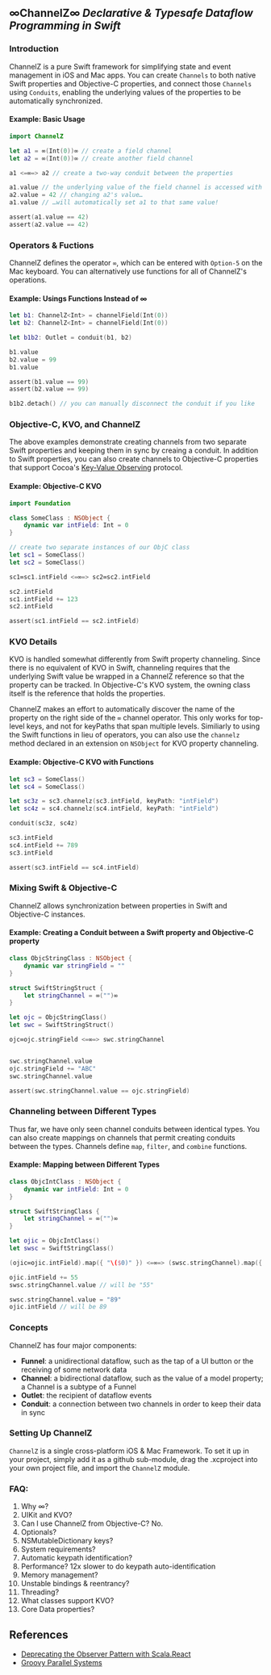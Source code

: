 ## **∞ChannelZ∞** *Declarative & Typesafe Dataflow Programming in Swift*

### Introduction

ChannelZ is a pure Swift framework for simplifying state and event management in iOS and Mac apps. You can create `Channels` to both native Swift properties and Objective-C properties, and connect those `Channels` using `Conduits`, enabling the underlying values of the properties to be automatically synchronized.

#### Example: Basic Usage

```swift
import ChannelZ

let a1 = ∞(Int(0))∞ // create a field channel
let a2 = ∞(Int(0))∞ // create another field channel

a1 <=∞=> a2 // create a two-way conduit between the properties

a1.value // the underlying value of the field channel is accessed with the `value` property
a2.value = 42 // changing a2's value…
a1.value // …will automatically set a1 to that same value!

assert(a1.value == 42)
assert(a2.value == 42)
```

### Operators & Fuctions

ChannelZ defines the operator `∞`, which can be entered with `Option-5` on the Mac keyboard. You can alternatively use functions for all of ChannelZ's operations.

#### Example: Usings Functions Instead of ∞

```swift
let b1: ChannelZ<Int> = channelField(Int(0))
let b2: ChannelZ<Int> = channelField(Int(0))

let b1b2: Outlet = conduit(b1, b2)

b1.value
b2.value = 99
b1.value

assert(b1.value == 99)
assert(b2.value == 99)

b1b2.detach() // you can manually disconnect the conduit if you like
```


### Objective-C, KVO, and ChannelZ

The above examples demonstrate creating channels from two separate Swift properties and keeping them in sync by creaing a conduit. In addition to Swift properties, you can also create channels to Objective-C properties that support Cocoa's [Key-Value Observing](https://developer.apple.com/library/ios/documentation/Cocoa/Conceptual/KeyValueObserving/KeyValueObserving.html) protocol.


#### Example: Objective-C KVO

```swift
import Foundation

class SomeClass : NSObject {
    dynamic var intField: Int = 0
}

// create two separate instances of our ObjC class
let sc1 = SomeClass()
let sc2 = SomeClass()

sc1∞sc1.intField <=∞=> sc2∞sc2.intField

sc2.intField
sc1.intField += 123
sc2.intField

assert(sc1.intField == sc2.intField)
```

### KVO Details

KVO is handled somewhat differently from Swift property channeling. Since there is no equivalent of KVO in Swift, channeling requires that the underlying Swift value be wrapped in a ChannelZ reference so that the property can be tracked. In Objective-C's KVO system, the owning class itself is the reference that holds the properties.

ChannelZ makes an effort to automatically discover the name of the property on the right side of the `∞` channel operator. This only works for top-level keys, and not for keyPaths that span multiple levels. Similiarly to using the Swift functions in lieu of operators, you can also use the `channelz` method declared in an extension on `NSObject` for KVO property channeling.

#### Example: Objective-C KVO with Functions

```swift
let sc3 = SomeClass()
let sc4 = SomeClass()

let sc3z = sc3.channelz(sc3.intField, keyPath: "intField")
let sc4z = sc4.channelz(sc4.intField, keyPath: "intField")

conduit(sc3z, sc4z)

sc3.intField
sc4.intField += 789
sc3.intField

assert(sc3.intField == sc4.intField)
```

### Mixing Swift & Objective-C

ChannelZ allows synchronization between properties in Swift and Objective-C instances.

#### Example: Creating a Conduit between a Swift property and Objective-C property

```swift
class ObjcStringClass : NSObject {
    dynamic var stringField = ""
}

struct SwiftStringStruct {
    let stringChannel = ∞("")∞
}

let ojc = ObjcStringClass()
let swc = SwiftStringStruct()

ojc∞ojc.stringField <=∞=> swc.stringChannel


swc.stringChannel.value
ojc.stringField += "ABC"
swc.stringChannel.value

assert(swc.stringChannel.value == ojc.stringField)
```

### Channeling between Different Types

Thus far, we have only seen channel conduits between identical types. You can also create mappings on channels that permit creating conduits between the types. Channels define `map`, `filter`, and `combine` functions.

#### Example: Mapping between Different Types

```swift
class ObjcIntClass : NSObject {
    dynamic var intField: Int = 0
}

struct SwiftStringClass {
    let stringChannel = ∞("")∞
}

let ojic = ObjcIntClass()
let swsc = SwiftStringClass()

(ojic∞ojic.intField).map({ "\($0)" }) <=∞=> (swsc.stringChannel).map({ $0.toInt() ?? 0 })

ojic.intField += 55
swsc.stringChannel.value // will be "55"

swsc.stringChannel.value = "89"
ojic.intField // will be 89

```


### Concepts

ChannelZ has four major components:

* **Funnel**: a unidirectional dataflow, such as the tap of a UI button or the receiving of some network data
* **Channel**: a bidirectional dataflow, such as the value of a model property; a Channel is a subtype of a Funnel
* **Outlet**: the recipient of dataflow events
* **Conduit**: a connection between two channels in order to keep their data in sync


### Setting Up ChannelZ

`ChannelZ` is a single cross-platform iOS & Mac Framework. To set it up in your project, simply add it as a github sub-module, drag the .xcproject into your own project file, and import the `ChannelZ` module.


### FAQ:

1. Why ∞?
1. UIKit and KVO?
1. Can I use ChannelZ from Objective-C? No.
1. Optionals?
1. NSMutableDictionary keys?
1. System requirements?
1. Automatic keypath identification?
1. Performance? 12x slower to do keypath auto-identification
1. Memory management?
1. Unstable bindings & reentrancy?
1. Threading?
1. What classes support KVO?
1. Core Data properties?


## References

* [Deprecating the Observer Pattern with Scala.React](http://infoscience.epfl.ch/record/176887)
* [Groovy Parallel Systems](http://gpars.codehaus.org/Dataflow)


